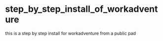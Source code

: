 # step_by_step_install_of_workadventure
this is a step by step install for workadventure from a public pad
